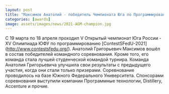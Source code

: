 ```yaml
---
layout: post
title: "Максимов Анатолий - победитель Чемпионата Юга по Программированию"
categories: [awards]
image: assets/images/news/2021-AGM-champion.jpg
---
```


С 19 марта по 18 апреля проходил V Открытый чемпионат Юга России - XV Олимпиада ЮФУ по программированию [ContestSFedU-2021] (http://www.contestsfedu.org/). Анатолий Григорьевич Максимов вошёл в состав победителей командного соревнования. Кроме того, его команда стала лучшей студенческой командой турнира. Команда Анатолия Григорьевича улучшила свои результаты с предыдущего участия, когда они стали только призерами. Соревнование проводилось на базе Южного Федерального Университета. Спонсорами соревнования выступили компании Программные технологии, Distillery, Accenture и прочие. 